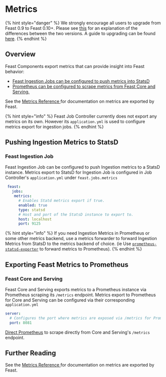 # Metrics

{% hint style="danger" %}
We strongly encourage all users to upgrade from Feast 0.9 to Feast 0.10+. Please see [this](https://docs.feast.dev/v/master/project/feast-0.9-vs-feast-0.10+) for an explanation of the differences between the two versions. A guide to upgrading can be found [here](https://docs.google.com/document/d/1AOsr_baczuARjCpmZgVd8mCqTF4AZ49OEyU4Cn-uTT0/edit#heading=h.9gb2523q4jlh). 
{% endhint %}

## Overview

Feast Components export metrics that can provide insight into Feast behavior:

* [Feast Ingestion Jobs  can be configured to push metrics into StatsD](metrics.md#2-exporting-feast-metrics-to-prometheus)
* [Prometheus can be configured to scrape metrics from Feast Core and Serving.](metrics.md#2-exporting-feast-metrics-to-prometheus)

See the [Metrics Reference ](../reference/metrics-reference.md)for documentation on metrics are exported by Feast.

{% hint style="info" %}
Feast Job Controller currently does not export any metrics on its own. However its `application.yml` is used to configure metrics export for ingestion jobs.
{% endhint %}

## Pushing Ingestion Metrics to StatsD

### **Feast Ingestion Job**

Feast Ingestion Job can be configured to push Ingestion metrics to a StatsD instance. Metrics export to StatsD for Ingestion Job is configured in Job Controller's `application.yml` under `feast.jobs.metrics`

```yaml
 feast:
   jobs:
    metrics:
      # Enables Statd metrics export if true.
      enabled: true
      type: statsd
      # Host and port of the StatsD instance to export to.
      host: localhost
      port: 9125
```

{% hint style="info" %}
If you need Ingestion Metrics in Prometheus or some other metrics backend, use a metrics forwarder to forward Ingestion Metrics from StatsD to the metrics backend of choice. \(ie Use [`prometheus-statsd-exporter`](https://github.com/prometheus/statsd_exporter) to forward metrics to Prometheus\).
{% endhint %}

## Exporting Feast Metrics to Prometheus

### **Feast Core and Serving**

Feast Core and Serving exports metrics to a Prometheus instance via Prometheus scraping its `/metrics` endpoint. Metrics export to Prometheus for Core and Serving can be configured via their corresponding `application.yml`

```yaml
server:
  # Configures the port where metrics are exposed via /metrics for Prometheus to scrape.
  port: 8081
```

[Direct Prometheus](https://prometheus.io/docs/prometheus/latest/configuration/configuration/#scrape_config) to scrape directly from Core and Serving's `/metrics` endpoint.

## Further Reading

See the [Metrics Reference ](../reference/metrics-reference.md)for documentation on metrics are exported by Feast.


